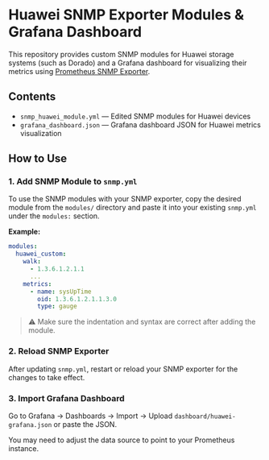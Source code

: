 
# Huawei SNMP Exporter Modules & Grafana Dashboard

This repository provides custom SNMP modules for Huawei storage systems (such as Dorado) and a Grafana dashboard for visualizing their metrics using [Prometheus SNMP Exporter](https://github.com/prometheus/snmp_exporter).

## Contents

* `snmp_huawei_module.yml` — Edited SNMP modules for Huawei devices
* `grafana_dashboard.json` — Grafana dashboard JSON for Huawei metrics visualization

## How to Use

### 1. Add SNMP Module to `snmp.yml`

To use the SNMP modules with your SNMP exporter, copy the desired module from the `modules/` directory and paste it into your existing `snmp.yml` under the `modules:` section.

**Example:**

```yaml
modules:
  huawei_custom:
    walk:
      - 1.3.6.1.2.1.1
      ...
    metrics:
      - name: sysUpTime
        oid: 1.3.6.1.2.1.1.3.0
        type: gauge
```

> ⚠️ Make sure the indentation and syntax are correct after adding the module.

### 2. Reload SNMP Exporter

After updating `snmp.yml`, restart or reload your SNMP exporter for the changes to take effect.

### 3. Import Grafana Dashboard

Go to Grafana → Dashboards → Import → Upload `dashboard/huawei-grafana.json` or paste the JSON.

You may need to adjust the data source to point to your Prometheus instance.

